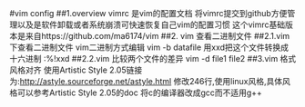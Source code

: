 #vim config
##1.overview
  vimrc 是vim的配置文档
  将vimrc提交到github方便管理以及是软件卸载或者系统崩溃可快速恢复自己vim的配置习惯
  这个vimrc基础版本是来自https://github.com/ma6174/vim 
##2. vim 查看二进制文件
##2.1.vim 下查看二进制文件
    vim二进制方式编辑 vim -b datafile
    用xxd把这个文件转换成十六进制
    :%!xxd
##2.2.vim 比较两个文件的差异
   vim -d file1 file2
##3.vim 格式风格对齐
   使用Artistic Style 2.05链接为:http://astyle.sourceforge.net/astyle.html
   修改246行,使用linux风格,具体风格可以参考Artistic Style 2.05的doc
   将c的编译器改成gcc而不适用g++
